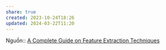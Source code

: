 ```yaml
---
share: true
created: 2023-10-24T18:26
updated: 2024-03-22T11:20
---
```


Nguồn:: [A Complete Guide on Feature Extraction Techniques](https://www.analyticsvidhya.com/blog/2022/05/a-complete-guide-on-feature-extraction-techniques/)
